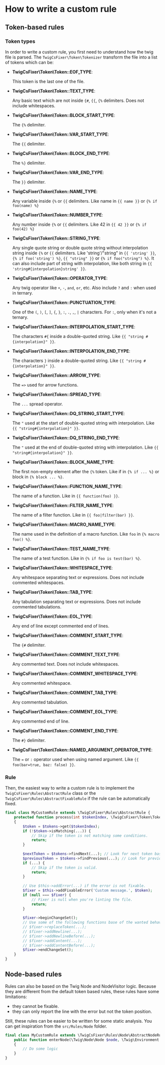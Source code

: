 # How to write a custom rule

## Token-based rules

### Token types

In order to write a custom rule, you first need to understand how the twig file is parsed.
The `TwigCsFixer\Token\Tokenizer` transform the file into a list of tokens which can be:

- **TwigCsFixer\Token\Token::EOF_TYPE**:

  This token is the last one of the file.

- **TwigCsFixer\Token\Token::TEXT_TYPE**:

  Any basic text which are not inside `{#`, `{{`, `{%` delimiters. Does not include whitespaces.

- **TwigCsFixer\Token\Token::BLOCK_START_TYPE**:

  The `{%` delimiter.

- **TwigCsFixer\Token\Token::VAR_START_TYPE**:

  The `{{` delimiter.

- **TwigCsFixer\Token\Token::BLOCK_END_TYPE**:

  The `%}` delimiter.

- **TwigCsFixer\Token\Token::VAR_END_TYPE**:

  The `}}` delimiter.

- **TwigCsFixer\Token\Token::NAME_TYPE**:

  Any variable inside `{%` or `{{` delimiters. Like name in `{{ name }}` or `{% if foo(name) %}`

- **TwigCsFixer\Token\Token::NUMBER_TYPE**:

  Any number inside `{%` or `{{` delimiters. Like 42 in `{{ 42 }}` or `{% if foo(42) %}`

- **TwigCsFixer\Token\Token::STRING_TYPE**:

  Any single quote string or double quote string without interpolation string inside `{%` or `{{` delimiters.
  Like 'string'/"string" in `{{ 'string' }}`, `{% if foo('string') %}`, `{{ "string" }}` or `{% if foo("string") %}`.
  It can also include part of string with interpolation, like both string in `{{ 'string#{interpolation}string' }}`.

- **TwigCsFixer\Token\Token::OPERATOR_TYPE**:

  Any twig operator like `+`, `-`, `and`, `or`, etc. Also include `?` and `:` when used in ternary.

- **TwigCsFixer\Token\Token::PUNCTUATION_TYPE**:

  One of the `(`, `)`, `[`, `]`, `{`, `}`, `:`, `.`, `,`, `|` characters. For `:`, only when it's not a ternary.

- **TwigCsFixer\Token\Token::INTERPOLATION_START_TYPE**:

  The characters `#{` inside a double-quoted string. Like `{{ "string #{interpolation}" }}`.

- **TwigCsFixer\Token\Token::INTERPOLATION_END_TYPE**:

  The characters `}` inside a double-quoted string. Like `{{ "string #{interpolation}" }}`.

- **TwigCsFixer\Token\Token::ARROW_TYPE**:

  The `=>` used for arrow functions.

- **TwigCsFixer\Token\Token::SPREAD_TYPE**:

  The `...` spread operator.

- **TwigCsFixer\Token\Token::DQ_STRING_START_TYPE**:

  The `"` used at the start of double-quoted string with interpolation. Like `{{ "string#{interpolation}" }}`.

- **TwigCsFixer\Token\Token::DQ_STRING_END_TYPE**:

  The `"` used at the end of double-quoted string with interpolation. Like `{{ "string#{interpolation}" }}`.

- **TwigCsFixer\Token\Token::BLOCK_NAME_TYPE**:

  The first non-empty element after the `{%` token. Like if in `{% if ... %}` or block in `{% block ... %}`.

- **TwigCsFixer\Token\Token::FUNCTION_NAME_TYPE**:

  The name of a function. Like in `{{ function(foo) }}`.

- **TwigCsFixer\Token\Token::FILTER_NAME_TYPE**:

  The name of a filter function. Like in `{{ foo|filter(bar) }}`.

- **TwigCsFixer\Token\Token::MACRO_NAME_TYPE**:

  The name used in the definition of a macro function. Like `foo` in `{% macro foo() %}`.

- **TwigCsFixer\Token\Token::TEST_NAME_TYPE**:

  The name of a test function. Like in `{% if foo is test(bar) %}`.

- **TwigCsFixer\Token\Token::WHITESPACE_TYPE**:

  Any whitespace separating text or expressions. Does not include commented whitespaces.

- **TwigCsFixer\Token\Token::TAB_TYPE**:

  Any tabulation separating text or expressions. Does not include commented tabulations.

- **TwigCsFixer\Token\Token::EOL_TYPE**:

  Any end of line except commented end of lines.

- **TwigCsFixer\Token\Token::COMMENT_START_TYPE**:

  The `{#` delimiter.

- **TwigCsFixer\Token\Token::COMMENT_TEXT_TYPE**:

  Any commented text. Does not include whitespaces.

- **TwigCsFixer\Token\Token::COMMENT_WHITESPACE_TYPE**:

  Any commented whitespace.

- **TwigCsFixer\Token\Token::COMMENT_TAB_TYPE**:

  Any commented tabulation.

- **TwigCsFixer\Token\Token::COMMENT_EOL_TYPE**:

  Any commented end of line.

- **TwigCsFixer\Token\Token::COMMENT_END_TYPE**:

  The `#}` delimiter.

- **TwigCsFixer\Token\Token::NAMED_ARGUMENT_OPERATOR_TYPE**:

  The `=` or `:` operator used when using named argument. Like `{{ foo(bar=true, baz: false) }}`.

### Rule

Then, the easiest way to write a custom rule is to implement the `TwigCsFixer\Rules\AbstractRule` class
or the `TwigCsFixer\Rules\AbstractFixableRule` if the rule can be automatically fixed.

```php
final class MyCustomRule extends \TwigCsFixer\Rules\AbstractRule {
    protected function process(int $tokenIndex, \TwigCsFixer\Token\Tokens $tokens): void
    {
        $token = $tokens->get($tokenIndex);
        if (!$token->isMatching(...)) {
            // Skip if the token is not matching some conditions.
            return;
        }
        
        $nextToken = $tokens->findNext(...); // Look for next token based on conditions.
        $previousToken = $tokens->findPrevious(...); // Look for previous token based on conditions.
        if (...) {
            // Skip if the token is valid.
            return;
        }
        
        // Use $this->addError(...) if the error is not fixable.
        $fixer = $this->addFixableError('Custom message.', $token);
        if (null === $fixer) {
            // Fixer is null when you're linting the file.
            return;
        }
        
        $fixer->beginChangeSet();
        // Use some of the following functions base of the wanted behavior:
        // $fixer->replaceToken(...);
        // $fixer->addNewline(...);
        // $fixer->addNewlineBefore(...);
        // $fixer->addContent(...);
        // $fixer->addContentBefore(...);
        $fixer->endChangeSet();
    }
}
```

## Node-based rules

Rules can also be based on the Twig Node and NodeVisitor logic. Because they are
different from the default token based rules, these rules have some limitations:
- they cannot be fixable.
- they can only report the line with the error but not the token position.

Still, these rules can be easier to be written for some static analysis.
You can get inspiration from the `src/Rules/Node` folder.

```php
final class MyCustomRule extends \TwigCsFixer\Rules\Node\AbstractNodeRule {
    public function enterNode(\Twig\Node\Node $node, \Twig\Environment $env): Node
    {
        // Do some logic
    }
}
```

